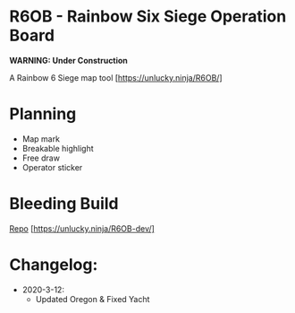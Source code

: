 # R6OB - Rainbow Six Siege Operation Board
**WARNING: Under Construction**  

A Rainbow 6 Siege map tool
[https://unlucky.ninja/R6OB/]

# Planning

* Map mark
* Breakable highlight
* Free draw
* Operator sticker

# Bleeding Build

[Repo](https://github.com/UnluckyNinja/R6OB-dev/)
[https://unlucky.ninja/R6OB-dev/]

# Changelog: 

* 2020-3-12: 
  * Updated Oregon & Fixed Yacht 
